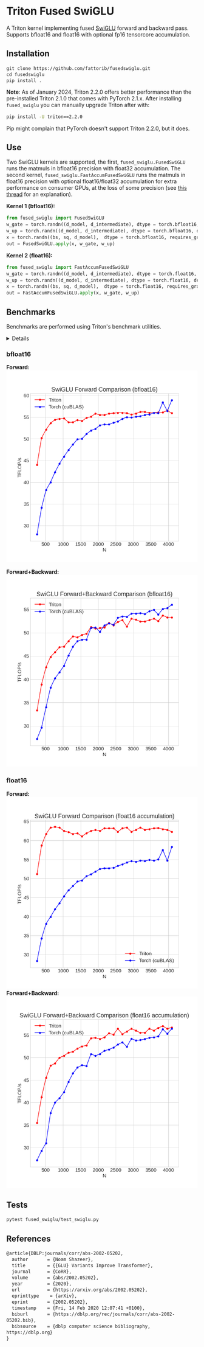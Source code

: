 # Triton Fused SwiGLU

A Triton kernel implementing fused [SwiGLU](https://arxiv.org/pdf/2002.05202.pdf) forward and backward pass. Supports bfloat16 and float16 with optional fp16 tensorcore accumulation. 

## Installation

```
git clone https://github.com/fattorib/fusedswiglu.git
cd fusedswiglu
pip install .
```

**Note**: As of January 2024, Triton 2.2.0 offers better performance than the pre-installed Triton 2.1.0 that comes with PyTorch 2.1.x. After installing ```fused_swiglu``` you can manually upgrade Triton after with:
```bash 
pip install -U triton==2.2.0
```
Pip might complain that PyTorch doesn't support Triton 2.2.0, but it does. 


## Use
Two SwiGLU kernels are supported, the first, ```fused_swiglu.FusedSwiGLU``` runs the matmuls in bfloat16 precision with float32 accumulation. The second kernel, ```fused_swiglu.FastAccumFusedSwiGLU``` runs the matmuls in float16 precision with optional float16/float32 accumulation for extra performance on consumer GPUs, at the loss of some precision (see [this thread](https://twitter.com/main_horse/status/1742013125090795531) for an explanation).

**Kernel 1 (bfloat16):**
```python
from fused_swiglu import FusedSwiGLU
w_gate = torch.randn((d_model, d_intermediate), dtype = torch.bfloat16, device = 'cuda:0')
w_up = torch.randn((d_model, d_intermediate), dtype = torch.bfloat16, device = 'cuda:0')
x = torch.randn((bs, sq, d_model),  dtype = torch.bfloat16, requires_grad=True)
out = FusedSwiGLU.apply(x, w_gate, w_up)
```

**Kernel 2 (float16):**
```python
from fused_swiglu import FastAccumFusedSwiGLU
w_gate = torch.randn((d_model, d_intermediate), dtype = torch.float16, device = 'cuda:0')
w_up = torch.randn((d_model, d_intermediate), dtype = torch.float16, device = 'cuda:0')
x = torch.randn((bs, sq, d_model),  dtype = torch.float16, requires_grad=True)
out = FastAccumFusedSwiGLU.apply(x, w_gate, w_up)
```

## Benchmarks

Benchmarks are performed using Triton's benchmark utilities. 
<details>
<summary>Details</summary>
<br>
RTX 4070, Batch size = 4, Sequence length = 2048, `d_intermediate = 3 * d_model`
</details>

### bfloat16

**Forward:**
![](imgs/bf16_fwd.png)

**Forward+Backward:**
![](imgs/bf16_fwd_bwd.png)

### float16

**Forward:**
![](imgs/fp16_fwd.png)
**Forward+Backward:**
![](imgs/fp16_fwd_bwd.png)
## Tests
```bash
pytest fused_swiglu/test_swiglu.py
```

## References

```
@article{DBLP:journals/corr/abs-2002-05202,
  author       = {Noam Shazeer},
  title        = {{GLU} Variants Improve Transformer},
  journal      = {CoRR},
  volume       = {abs/2002.05202},
  year         = {2020},
  url          = {https://arxiv.org/abs/2002.05202},
  eprinttype    = {arXiv},
  eprint       = {2002.05202},
  timestamp    = {Fri, 14 Feb 2020 12:07:41 +0100},
  biburl       = {https://dblp.org/rec/journals/corr/abs-2002-05202.bib},
  bibsource    = {dblp computer science bibliography, https://dblp.org}
}
```